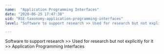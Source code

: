 ```yaml
---
name:  "Application Programming Interfaces"
date: "2020-06-25 17:47:38"
uid: "RSE-taxonomy-application-programming-interfaces"
level: "Software to support research >> Used for research but not explicitly for it >> Application Programming Interfaces"

---
```


Software to support research >> Used for research but not explicitly for it >> Application Programming Interfaces